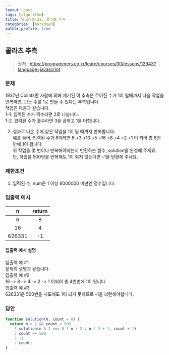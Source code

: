 ```yaml
---
layout: post
tags: [algorithm]
title: 알고리즘-22, 콜라츠 추측
categories: [markdown]
author_profile: true
---
```


## 콜라츠 추측

> 출처 : <https://programmers.co.kr/learn/courses/30/lessons/12943?language=javascript>

### 문제

1937년 Collatz란 사람에 의해 제기된 이 추측은 주어진 수가 1이 될때까지 다음 작업을 반복하면, 모든 수를 1로 만들 수 있다는 추측입니다.  
작업은 다음과 같습니다.  
1-1. 입력된 수가 짝수라면 2로 나눕니다.  
1-2. 입력된 수가 홀수라면 3을 곱하고 1을 더합니다.

2. 결과로 나온 수에 같은 작업을 1이 될 때까지 반복합니다.  
   예를 들어, 입력된 수가 6이라면 6→3→10→5→16→8→4→2→1 이 되어 총 8번 만에 1이 됩니다.  
   위 작업을 몇 번이나 반복해야하는지 반환하는 함수, solution을 완성해 주세요.  
   단, 작업을 500번을 반복해도 1이 되지 않는다면 –1을 반환해 주세요.

### 제한조건

1. 입력된 수, num은 1 이상 8000000 미만인 정수입니다.

### 입출력 예시

|   n    | return |
| :----: | :----: |
|   6    |   8    |
|   16   |   4    |
| 626331 |   -1   |

#### 입출력 예시 설명

입출력 예 #1  
문제의 설명과 같습니다.  
입출력 예 #2  
16 -> 8 -> 4 -> 2 -> 1 이되어 총 4번만에 1이 됩니다.  
입출력 예 #3  
626331은 500번을 시도해도 1이 되지 못하므로 -1을 리턴해야합니다.

### 답안

```javascript
function solution(n, count = 0) {
  return n > 1 && count < 500
    ? solution(n % 2 === 0 ? n / 2 : n * 3 + 1, count + 1)
    : count == 500
    ? -1
    : count;
}
```

